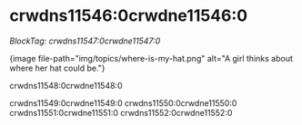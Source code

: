 # crwdns11546:0crwdne11546:0

*BlockTag: crwdns11547:0crwdne11547:0*

{image file-path="img/topics/where-is-my-hat.png" alt="A girl thinks about where her hat could be."}

crwdns11548:0crwdne11548:0

crwdns11549:0crwdne11549:0 crwdns11550:0crwdne11550:0 crwdns11551:0crwdne11551:0 crwdns11552:0crwdne11552:0
